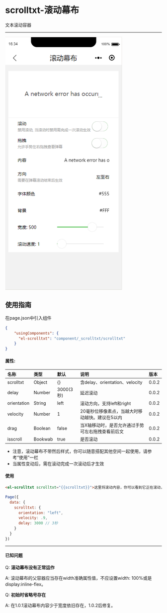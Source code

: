 # scrolltxt-滚动幕布

文本滚动容器

---

![](/assets/scrolltxt01.png)

## 使用指南

在page.json中引入组件

```json
{
    "usingComponents": {
      "el-scrolltxt": "component/_scrolltxt/scrolltxt"
    }
}
```

#### 属性:

| 名称 | 类型 | 默认 | 说明 | 版本 |
| :--- | :--- | :--- | :--- | :--- |
| scrolltxt | Object | {} | 含delay、orientation、velocity | 0.0.2 |
| delay | Number | 3000\(3秒\) | 延迟滚动 | 0.0.2 |
| orientation | String | left | 滚动方向，支持left和right | 0.0.2 |
| velocity | Number | 1 | 20毫秒位移像素点，当越大时移动越快。建议在5以内 | 0.0.2 |
| drag | Boolean | false | 当X轴移动时，是否允许通过手势可左右拖拽查看前后文 | 0.0.2 |
| isscroll | Bookwab | true | 是否滚动 | 0.0.2 |

* 注意，滚动幕布不带然后样式，你可以随意搭配其他空间一起使用，请参考“使用”一栏
* 当属性变动后，需在滚动完成一次滚动后才生效

#### 使用

```html
<el-scrolltxt scrolltxt="{{scrolltxt}}">这里将滚动内容，你可以看到它正在滚动，当然你这里也可以设置为变量</el-scrolltxt>
```

```js
Page({
  data: {
    scrolltxt: {
      orientation: "left",
      velocity: .9,
      delay: 3000 // 3秒
    }
  }
})
```

---

#### 已知问题

Q: **滚动幕布没有正常运作**

A: 滚动幕布的父容器应当存在width准确属性值，不应设置width: 100%或是display:inline-flex。

Q: **初始时省略号存在**

A: 在1.0.1滚动幕布内容少于宽度依旧存在，1.0.2后修复。


